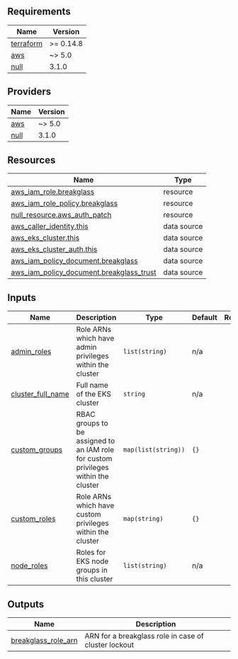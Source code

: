 <!-- BEGIN_TF_DOCS -->
## Requirements

| Name | Version |
|------|---------|
| <a name="requirement_terraform"></a> [terraform](#requirement\_terraform) | >= 0.14.8 |
| <a name="requirement_aws"></a> [aws](#requirement\_aws) | ~> 5.0 |
| <a name="requirement_null"></a> [null](#requirement\_null) | 3.1.0 |

## Providers

| Name | Version |
|------|---------|
| <a name="provider_aws"></a> [aws](#provider\_aws) | ~> 5.0 |
| <a name="provider_null"></a> [null](#provider\_null) | 3.1.0 |

## Resources

| Name | Type |
|------|------|
| [aws_iam_role.breakglass](https://registry.terraform.io/providers/hashicorp/aws/latest/docs/resources/iam_role) | resource |
| [aws_iam_role_policy.breakglass](https://registry.terraform.io/providers/hashicorp/aws/latest/docs/resources/iam_role_policy) | resource |
| [null_resource.aws_auth_patch](https://registry.terraform.io/providers/hashicorp/null/3.1.0/docs/resources/resource) | resource |
| [aws_caller_identity.this](https://registry.terraform.io/providers/hashicorp/aws/latest/docs/data-sources/caller_identity) | data source |
| [aws_eks_cluster.this](https://registry.terraform.io/providers/hashicorp/aws/latest/docs/data-sources/eks_cluster) | data source |
| [aws_eks_cluster_auth.this](https://registry.terraform.io/providers/hashicorp/aws/latest/docs/data-sources/eks_cluster_auth) | data source |
| [aws_iam_policy_document.breakglass](https://registry.terraform.io/providers/hashicorp/aws/latest/docs/data-sources/iam_policy_document) | data source |
| [aws_iam_policy_document.breakglass_trust](https://registry.terraform.io/providers/hashicorp/aws/latest/docs/data-sources/iam_policy_document) | data source |

## Inputs

| Name | Description | Type | Default | Required |
|------|-------------|------|---------|:--------:|
| <a name="input_admin_roles"></a> [admin\_roles](#input\_admin\_roles) | Role ARNs which have admin privileges within the cluster | `list(string)` | n/a | yes |
| <a name="input_cluster_full_name"></a> [cluster\_full\_name](#input\_cluster\_full\_name) | Full name of the EKS cluster | `string` | n/a | yes |
| <a name="input_custom_groups"></a> [custom\_groups](#input\_custom\_groups) | RBAC groups to be assigned to an IAM role for custom privileges within the cluster | `map(list(string))` | `{}` | no |
| <a name="input_custom_roles"></a> [custom\_roles](#input\_custom\_roles) | Role ARNs which have custom privileges within the cluster | `map(string)` | `{}` | no |
| <a name="input_node_roles"></a> [node\_roles](#input\_node\_roles) | Roles for EKS node groups in this cluster | `list(string)` | n/a | yes |

## Outputs

| Name | Description |
|------|-------------|
| <a name="output_breakglass_role_arn"></a> [breakglass\_role\_arn](#output\_breakglass\_role\_arn) | ARN for a breakglass role in case of cluster lockout |
<!-- END_TF_DOCS -->